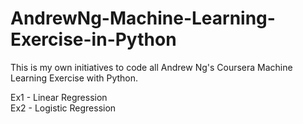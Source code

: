 # AndrewNg-Machine-Learning-Exercise-in-Python

This is my own initiatives to code all Andrew Ng's Coursera Machine Learning Exercise with Python. 

Ex1 - Linear Regression </br>
Ex2 - Logistic Regression </br>
